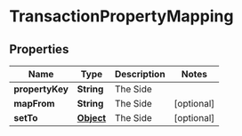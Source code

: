 

# TransactionPropertyMapping

## Properties

Name | Type | Description | Notes
------------ | ------------- | ------------- | -------------
**propertyKey** | **String** | The Side | 
**mapFrom** | **String** | The Side |  [optional]
**setTo** | [**Object**](.md) | The Side |  [optional]



